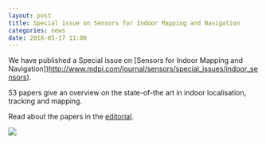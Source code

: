 ```yaml
---
layout: post
title: Special issue on Sensors for Indoor Mapping and Navigation
categories: news
date: 2016-05-17 11:00
---
```


We have published a Special issue on [Sensors for Indoor Mapping and Navigation])http://www.mdpi.com/journal/sensors/special_issues/indoor_sensors).

53 papers give an overview on the state-of-the art in indoor localisation, tracking and mapping.
 
Read about the papers in the [editorial](http://www.mdpi.com/1424-8220/16/5/655).

<a href="http://www.mdpi.com/journal/sensors/special_issues/indoor_sensors"><img src="{{ site.baseurl }}/img/2016/sensors-SI-papers.png"/></a><br>
 